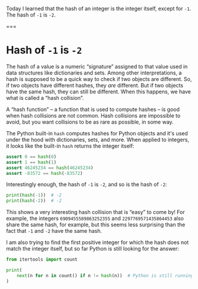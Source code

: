 Today I learned that the hash of an integer is the integer itself, except for `-1`. The hash of `-1` is `-2`.

===


# Hash of `-1` is `-2`

The hash of a value is a numeric “signature” assigned to that value used in data structures like dictionaries and sets.
Among other interpretations, a hash is supposed to be a quick way to check if two objects are different.
So, if two objects have different hashes, they _are_ different.
But if two objects have the same hash, they can still be different.
When this happens, we have what is called a “hash collision”.

A “hash function” – a function that is used to compute hashes – is good when hash collisions are not common.
Hash collisions are impossible to avoid, but you want collisions to be as rare as possible, in some way.

The Python built-in `hash` computes hashes for Python objects and it's used under the hood with dictionaries, sets, and more.
When applied to integers, it looks like the built-in `hash` returns the integer itself:

```py
assert 0 == hash(0)
assert 1 == hash(1)
assert 46245234 == hash(46245234)
assert -83572 == hash(-83572)
```

Interestingly enough, the hash of `-1` is `-2`, and so is the hash of `-2`:

```py
print(hash(-1))  # -2
print(hash(-2))  # -2
```

This shows a very interesting hash collision that is “easy” to come by!
For example, the integers `6909455589863252355` and `2297769571435864453` also share the same hash, for example, but this seems less surprising than the fact that `-1` and `-2` have the same hash.

I am also trying to find the first positive integer for which the hash does not match the integer itself, but so far Python is still looking for the answer:

```py
from itertools import count

print(
    next(n for n in count() if n != hash(n))  # Python is still running this on my computer.
)
```
